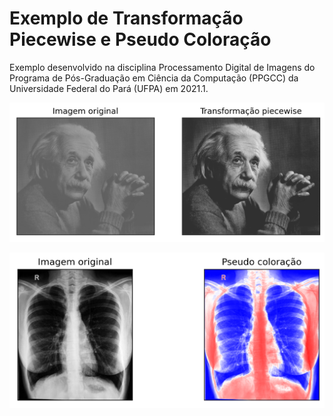 # Exemplo de Transformação Piecewise e Pseudo Coloração
Exemplo desenvolvido na disciplina Processamento Digital de Imagens do Programa de Pós-Graduação em Ciência da Computação (PPGCC) da Universidade Federal do Pará (UFPA) em 2021.1.

<p align="center">
    <img width="600" src="images/piecewise.png">
</p>

<p align="center">
    <img width="600" src="images/pseudocolor.png">
</p>